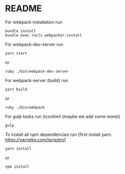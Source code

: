 # README

For webpack installation run

    bundle install
    bundle exec rails webpacker:install
    
For webpack-dev-server run

    yarn start
    
or

    ruby ./bin/webpack-dev-server
    
For webpack-server (build) run 

    yarn build
    
or

    ruby ./bin/webpack

For gulp tasks run (iconfont (maybe we add some more))

    gulp
    
To install all npm dependencies run (first install yarn: https://yarnpkg.com/lang/en/)

    yarn install
    
or
    
    npm install